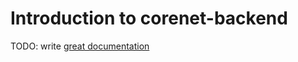 # Introduction to corenet-backend

TODO: write [great documentation](http://jacobian.org/writing/what-to-write/)
